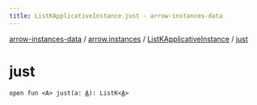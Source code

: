 ```yaml
---
title: ListKApplicativeInstance.just - arrow-instances-data
---
```


[arrow-instances-data](../../index.html) / [arrow.instances](../index.html) / [ListKApplicativeInstance](index.html) / [just](./just.html)

# just

`open fun <A> just(a: `[`A`](just.html#A)`): ListK<`[`A`](just.html#A)`>`
